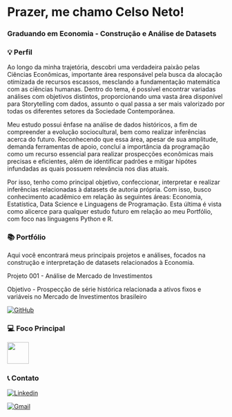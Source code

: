 # Prazer, me chamo Celso Neto! 

### Graduando em Economia - Construção e Análise de Datasets 

### 💡 Perfil 

Ao longo da minha trajetória, descobri uma verdadeira paixão pelas Ciências Econômicas, importante área responsável pela busca da alocação otimizada de recursos escassos, mesclando a fundamentação matemática com as ciências humanas. Dentro do tema, é possível encontrar variadas análises com objetivos distintos, proporcionando uma vasta área disponível para Storytelling com dados, assunto o qual passa a ser mais valorizado por todas os diferentes setores da Sociedade Contemporânea.

Meu estudo possui ênfase na análise de dados históricos, a fim de compreender a evolução sociocultural, bem como realizar inferências acerca do futuro. Reconhecendo que essa área, apesar de sua amplitude, demanda ferramentas de apoio, concluí a importância da programação como um recurso essencial para realizar prospecções econômicas mais precisas e eficientes, além de identificar padrões e mitigar hipótes infundadas as quais possuem relevância nos dias atuais.

Por isso, tenho como principal objetivo, confeccionar, interpretar e realizar inferências relacionadas à datasets de autoria própria. Com isso, busco conhecimento acadêmico em relação às seguintes áreas: Economia, Estatística, Data Science e Linguagens de Programação. Esta última é vista como alicerce para qualquer estudo futuro em relação ao meu Portfólio, com foco nas linguagens Python e R.

### 📚 Portfólio

Aqui você encontrará meus principais projetos e análises, focados na construção e interpretação de datasets relacionados à Economia.

Projeto 001 - Análise de Mercado de Investimentos

Objetivo - Prospecção de série histórica relacionada a ativos fixos e variáveis no Mercado de Investimentos brasileiro

[![GitHub](https://img.shields.io/badge/GitHub-100000?style=for-the-badge&logo=github&logoColor=white)](https://github.com/clsneto-11/Mercado-de-Investimentos)

### 💻 Foco Principal

<img width="50" height="50" src="https://cdn.jsdelivr.net/gh/devicons/devicon@latest/icons/python/python-original.svg" />

### 📞 Contato

[![Linkedin](https://img.shields.io/badge/LinkedIn-0077B5?style=for-the-badge&logo=linkedin&logoColor=white)](https://www.linkedin.com/in/celso-neto-40b8772a9)

[![Gmail](https://img.shields.io/badge/Gmail-EA4335?style=for-the-badge&logo=gmail&logoColor=white)](mailto:celson961@gmail.com)

